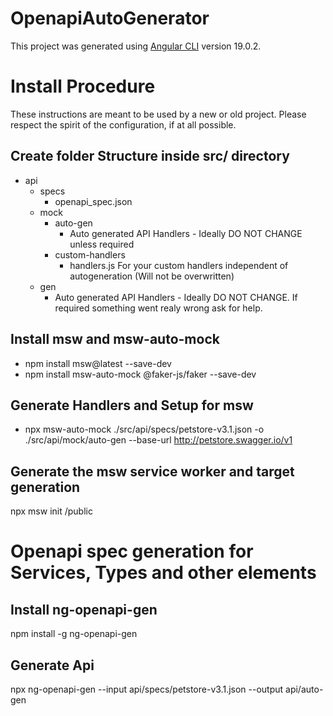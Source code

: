 # OpenapiAutoGenerator

This project was generated using [Angular CLI](https://github.com/angular/angular-cli) version 19.0.2.

# Install Procedure

These instructions are meant to be used by a new or old project. Please respect the spirit of the configuration, if at all possible.

## Create folder Structure inside src/ directory

- api
  - specs
    - openapi_spec.json
  - mock
    - auto-gen
      - Auto generated API Handlers - Ideally DO NOT CHANGE unless required
    - custom-handlers
      - handlers.js
        For your custom handlers independent of autogeneration (Will not be overwritten)
  - gen
    - Auto generated API Handlers - Ideally DO NOT CHANGE. If required something went realy wrong ask for help.

## Install msw and msw-auto-mock

- npm install msw@latest --save-dev
- npm install msw-auto-mock @faker-js/faker --save-dev

## Generate Handlers and Setup for msw

- npx msw-auto-mock ./src/api/specs/petstore-v3.1.json -o ./src/api/mock/auto-gen --base-url http://petstore.swagger.io/v1

## Generate the msw service worker and target generation

npx msw init /public

# Openapi spec generation for Services, Types and other elements

## Install ng-openapi-gen

npm install -g ng-openapi-gen

## Generate Api

npx ng-openapi-gen --input api/specs/petstore-v3.1.json --output api/auto-gen
